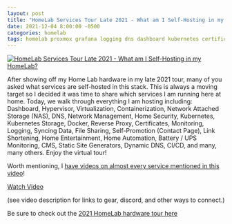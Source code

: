 ```yaml
---
layout: post
title: "HomeLab Services Tour Late 2021 - What am I Self-Hosting in my HomeLab?"
date: 2021-12-04 8:00:00 -0500
categories: homelab
tags: homelab proxmox grafana logging dns dashboard kubernetes certificates shlink littlelink-server portainer self-hosted docker rancher pi-hole heimdall plex truenas jekyll grafana loki monitoring uptime-kuma traefik nas unifi virtulization containerization
---
```


[![HomeLab Services Tour Late 2021 - What am I Self-Hosting in my HomeLab?](https://img.youtube.com/vi/IE5y2_S8S8U/0.jpg)](https://www.youtube.com/watch?v=IE5y2_S8S8U "HomeLab Services Tour Late 2021 - What am I Self-Hosting in my HomeLab?")

After showing off my Home Lab hardware in my late 2021 tour, many of you asked what services are self-hosted in this stack.   This is always a moving target so I decided it was time to share which services I am running here at home.  Today, we walk through everything I am hosting including:  Dashboard, Hypervisor, Virtualization, Containerization, Network Attached Storage (NAS), DNS, Network Management, Home Security, Kubernetes, Kubernetes Storage, Docker, Reverse Proxy, Certificates, Monitoring, Logging, Syncing Data, File Sharing, Self-Promotion (Contact Page), Link Shortening, Home Entertainment, Home Automation, Battery / UPS Monitoring, CMS, Static Site Generators, Dynamic DNS, CI/CD, and many, many others.  Enjoy the virtual tour!

Worth mentioning, I [have videos on almost every service mentioned in this video](https://www.youtube.com/channel/UCOk-gHyjcWZNj3Br4oxwh0A)!

[Watch Video](https://www.youtube.com/watch?v=IE5y2_S8S8U)

(see video description for links to gear, discord, and other ways to connect.)

Be sure to check out the [2021 HomeLab hardware tour here](https://techno-tim.github.io/posts/homelab-tour-2021/)
